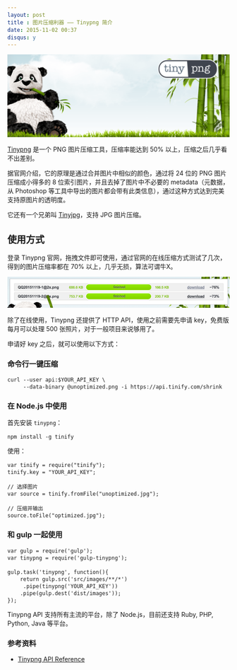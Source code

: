 ```yaml
---
layout: post
title : 图片压缩利器 —— Tinypng 简介
date: 2015-11-02 00:37
disqus: y
---
```


![tinypng](/images/tinypng-banner.png)

[Tinypng](https://tinypng.com/) 是一个 PNG 图片压缩工具，压缩率能达到 50% 以上，压缩之后几乎看不出差别。

据官网介绍，它的原理是通过合并图片中相似的颜色，通过将 24 位的 PNG 图片压缩成小得多的 8 位索引图片，并且去掉了图片中不必要的 metadata（元数据，从 Photoshop 等工具中导出的图片都会带有此类信息），通过这种方式达到完美支持原图片的透明度。

它还有一个兄弟叫 [Tinyjpg](https://tinyjpg.com/)，支持 JPG 图片压缩。

## 使用方式

登录 Tinypng 官网，拖拽文件即可使用，通过官网的在线压缩方式测试了几次，得到的图片压缩率都在 70% 以上，几乎无损，算法可谓牛X。

![tinypng](/images/tinypng-compress-1.png)

除了在线使用，Tinypng 还提供了 HTTP API，使用之前需要先申请 key，免费版每月可以处理 500 张照片，对于一般项目来说够用了。

申请好 key 之后，就可以使用以下方式：

### 命令行一键压缩

```
curl --user api:$YOUR_API_KEY \
     --data-binary @unoptimized.png -i https://api.tinify.com/shrink
```

### 在 Node.js 中使用

首先安装 `tinypng`：

```
npm install -g tinify
```

使用：

```
var tinify = require("tinify");
tinify.key = "YOUR_API_KEY";

// 选择图片
var source = tinify.fromFile("unoptimized.jpg");

// 压缩并输出
source.toFile("optimized.jpg");
```

### 和 gulp 一起使用

```
var gulp = require('gulp');
var tinypng = require('gulp-tinypng');

gulp.task('tinypng', function(){
    return gulp.src('src/images/**/*')
     .pipe(tinypng('YOUR_API_KEY'))
    .pipe(gulp.dest('dist/images'));
});
```

Tinypng API 支持所有主流的平台，除了 Node.js，目前还支持 Ruby, PHP, Python, Java 等平台。

### 参考资料

- [Tinypng API Reference](https://tinypng.com/developers/reference)